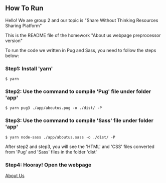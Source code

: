 ## How To Run
Hello! We are group 2 and our topic is "Share Without Thinking Resources Sharing Platform"

This is the README file of the homework "About us webpage preprocessor version"

To run the code we written in Pug and Sass, you need to follow the steps below:
### Step1: Install 'yarn'
```
$ yarn
```
### Step2: Use the command to compile 'Pug' file under folder 'app'
```
$ yarn pug3 ./app/aboutus.pug -o ./dist/ -P
```
### Step3: Use the command to compile 'Sass' file under folder 'app'
```
$ yarn node-sass ./app/aboutus.sass -o ./dist/ -P
```
After step2 and step3, you will see the 'HTML' and 'CSS' files converted from 'Pug' and 'Sass' files in the folder 'dist'
### Step4: Hooray! Open the webpage
[About Us](https://luffy.ee.ncku.edu.tw/~e24093100/preprocessor/dist/aboutus.html)
